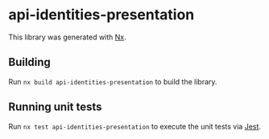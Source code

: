 # api-identities-presentation

This library was generated with [Nx](https://nx.dev).

## Building

Run `nx build api-identities-presentation` to build the library.

## Running unit tests

Run `nx test api-identities-presentation` to execute the unit tests via [Jest](https://jestjs.io).
